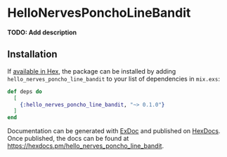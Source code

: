 # HelloNervesPonchoLineBandit

**TODO: Add description**

## Installation

If [available in Hex](https://hex.pm/docs/publish), the package can be installed
by adding `hello_nerves_poncho_line_bandit` to your list of dependencies in `mix.exs`:

```elixir
def deps do
  [
    {:hello_nerves_poncho_line_bandit, "~> 0.1.0"}
  ]
end
```

Documentation can be generated with [ExDoc](https://github.com/elixir-lang/ex_doc)
and published on [HexDocs](https://hexdocs.pm). Once published, the docs can
be found at <https://hexdocs.pm/hello_nerves_poncho_line_bandit>.

